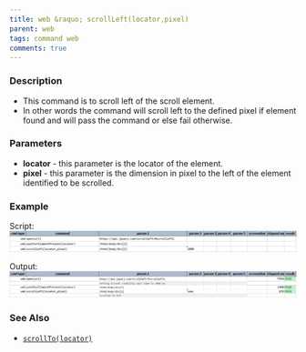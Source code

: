 ```yaml
---
title: web &raquo; scrollLeft(locator,pixel)
parent: web
tags: command web
comments: true
---
```


### Description

- This command is to scroll left of the scroll element.
- In other words the command will scroll left to the defined pixel if element found and will pass the command or else fail otherwise.

### Parameters

- **locator** - this parameter is the locator of the element.
- **pixel** - this parameter is the dimension in pixel to the left of the element identified to be scrolled.

### Example

Script:<br/>
![](image/scrollLeft_01.png)

Output:<br/>
![](image/scrollLeft_02.png)

### See Also

- [`scrollTo(locator)`](scrollTo(locator))
